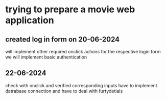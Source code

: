 # trying to prepare a movie web application

##   

## created log in form on 20-06-2024

  

will implement other required onclick actions for the respective login form we will implement basic authentication

## 22-06-2024

check with onclick and verified corresponding inputs have to implement datrabase connection and have to deal with furtydetials
